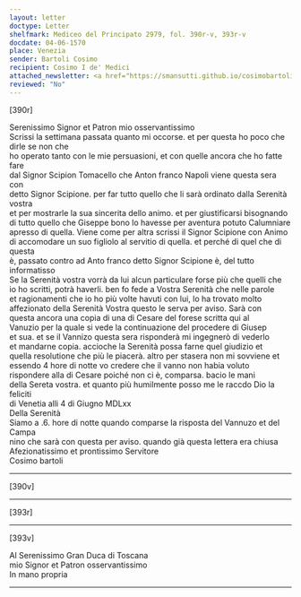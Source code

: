 ```yaml
---
layout: letter
doctype: Letter
shelfmark: Mediceo del Principato 2979, fol. 390r-v, 393r-v
docdate: 04-06-1570
place: Venezia
sender: Bartoli Cosimo
recipient: Cosimo I de' Medici
attached_newsletter: <a href="https://smansutti.github.io/cosimobartoli/texts/2979_158/">2979_158</a>
reviewed: "No"
---
```


[390r]  
  
  
Serenissimo Signor et Patron mio osservantissimo  
Scrissi la settimana passata quanto mi occorse. et per questa ho poco che dirle se non che  
ho operato tanto con le mie persuasioni, et con quelle ancora che ho fatte fare  
dal Signor Scipion Tomacello che Anton franco Napoli viene questa sera con  
detto Signor Scipione. per far tutto quello che li sarà ordinato dalla Serenità vostra  
et per mostrarle la sua sincerita dello animo. et per giustificarsi bisognando  
di tutto quello che Giseppe bono lo havesse per aventura potuto Calumniare  
apresso di quella. Viene come per altra scrissi il Signor Scipione con Animo  
di accomodare un suo figliolo al servitio di quella. et perché di quel che di questa  
è, passato contro ad Anto franco detto Signor Scipione è, del tutto informatisso  
Se la Serenità vostra vorrà da lui alcun particulare forse più che quelli che  
io ho scritti, potrà haverli. ben fo fede a Vostra Serenità che nelle parole  
et ragionamenti che io ho più volte havuti con lui, lo ha trovato molto  
affezionato della Serenità Vostra questo le serva per aviso. Sarà con  
questa ancora una copia di una di Cesare del forese scritta qui al  
Vanuzio per la quale si vede la continuazione del procedere di Giusep  
et sua. et se il Vannizo questa sera risponderà mi ingegnerò di vederlo  
et mandarne copia. accioche la Serenità possa farne quel giudizio et  
quella resolutione che più le piacerà. altro per stasera non mi sovviene et  
essendo 4 hore di notte vo credere che il vanno non habia voluto  
rispondere alla di Cesare poiché non ci è, comparsa. bacio le mani  
della Sereta vostra. et quanto più humilmente posso me le raccdo Dio la feliciti  
di Venetia alli 4 di Giugno MDLxx  
Della Serenità  
Siamo a .6. hore di notte quando comparse la risposta del Vannuzo et del Campa  
nino che sarà con questa per aviso. quando già questa lettera era chiusa  
Afezionatissimo et prontissimo Servitore  
Cosimo bartoli  
  
---  

[390v]  
  
  
  
---  

[393r]  
  
  
  
---  

[393v]  
  
  
Al Serenissimo Gran Duca di Toscana  
mio Signor et Patron osservantissimo  
In mano propria  
  
---  

